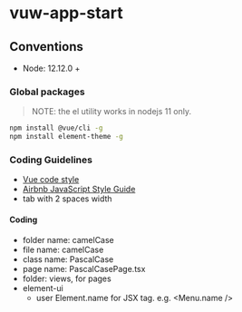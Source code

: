 # vuw-app-start

## Conventions

- Node: 12.12.0 +

### Global packages

> NOTE: the el utility works in nodejs 11 only.
```sh
npm install @vue/cli -g
npm install element-theme -g
```

### Coding Guidelines

- [Vue code style](https://cn.vuejs.org/v2/style-guide/)
- [Airbnb JavaScript Style Guide](https://github.com/airbnb/javascript)
- tab with 2 spaces width

#### Coding
- folder name: camelCase
- file name: camelCase
- class name: PascalCase
- page name: PascalCasePage.tsx
- folder: views, for pages
- element-ui
  - user Element.name for JSX tag. e.g. <Menu.name />
